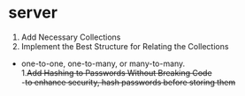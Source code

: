 # server

1. Add Necessary Collections
1. Implement the Best Structure for Relating the Collections
  - one-to-one, one-to-many, or many-to-many. \
1.~~Add Hashing to Passwords Without Breaking Code~~ \
  -~~to enhance security, hash passwords before storing them~~
